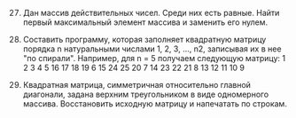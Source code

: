 27. Дан массив действительных чисел. Среди них есть равные. Найти первый максимальный элемент массива и заменить его нулем.


97. Составить программу, которая заполняет квадратную матрицу порядка n натуральными числами 1, 2, 3, ..., n2, записывая их в нее "по спирали". Например, для n = 5 получаем следующую матрицу:
1	  2	  3	  4   5
16	17	18	19	6
15	24	25	20	7
14	23	22	21	8
13	12	11	10	9


121. Квадратная матрица, симметричная относительно главной диагонали, задана верхним треугольником в виде одномерного массива. Восстановить исходную матрицу и напечатать по строкам.

